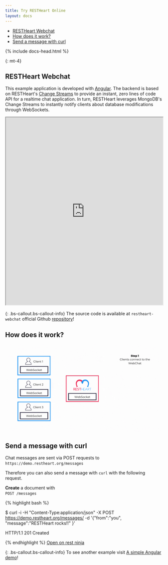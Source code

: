 ```yaml
---
title: Try RESTHeart Online
layout: docs
---
```


<div markdown="1" class="d-none d-xl-block col-xl-2 order-last bd-toc">

- [RESTHeart Webchat](#restheart-webchat)
- [How does it work?](#how-does-it-work)
- [Send a message with curl](#send-a-message-with-curl)

</div>
<div markdown="1" class="col-12 col-md-9 col-xl-8 py-md-3 bd-content">

{% include docs-head.html %}

{: mt-4}
## RESTHeart Webchat

This example application is developed with [Angular](https://angular.io). The backend is based on RESTHeart's [Change Streams](https://restheart.org/docs/change-streams/) to provide an instant, zero lines of code API for a realtime chat application. In turn, RESTHeart leverages MongoDB's Change Streams to instantly notify clients about database modifications through WebSockets.

<iframe src="https://chat.restheart.org" width="100%" height="600px" title="restheat-ng-demo"></iframe>

{: .bs-callout.bs-callout-info}
The source code is available at `restheart-webchat`  official Github [repository](https://github.com/SoftInstigate/restheart-webchat)! 


## How does it work?

<div style="display: flex; justify-content: center">
<img src="/assets/audio/WEBCHAT-DIAGRAMMA.gif" class="img-fluid">
</div>


## Send a message with curl

Chat messages are sent via POST requests to `https://demo.restheart.org/messages`

Therefore you can also send a message with `curl` with the following request.

<div class="row mt-3">
    <div class="col-lg-3 pt-2">
        <p><strong>Create</strong> a document with <br>
        <code>POST /messages</code></p>
    </div>
    <div class="col-lg-9">
{% highlight bash %}

$ curl -i -H "Content-Type:application/json" -X POST https://demo.restheart.org/messages/ -d '{"from":"you", "message":"RESTHeart rocks!!" }'

HTTP/1.1 201 Created

{% endhighlight %}
    <a href="http://restninja.io/share/1fd808b1f51037c8b2b36d43d6bc315a0325029c/3" class="btn btn-sm float-right" target="_blank">Open on rest ninja</a>
    </div>
</div>

{: .bs-callout.bs-callout-info}
To see another example visit [A simple Angular demo](/docs/ng-demo/)!

</div>
